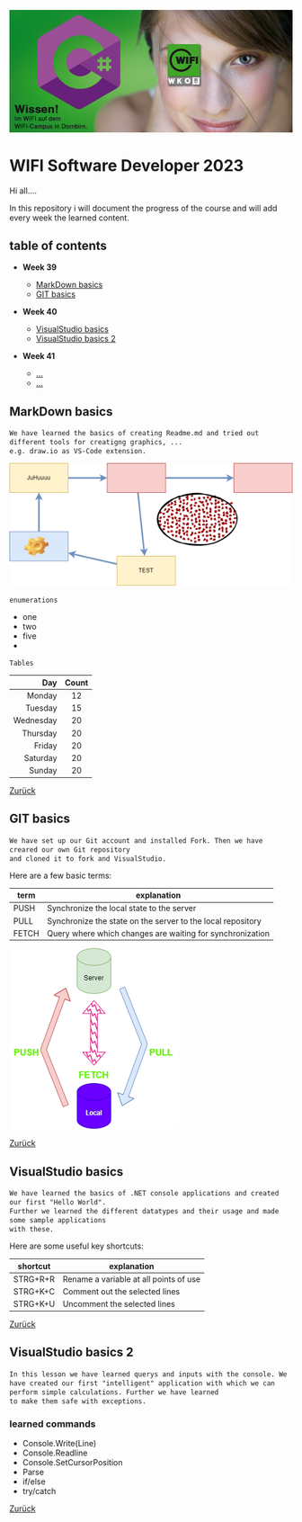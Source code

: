 ![TestImage](doc/images/Logo.png)
<a id="item-home"></a>
# WIFI Software Developer 2023
Hi all....

In this repository i will document the progress of the course and will add every week the learned content. 

## table of contents
- **Week 39**
   - [MarkDown basics](#item-md)
   - [GIT basics](#item-git)
  
- **Week 40**
   - [VisualStudio basics](#item-vs)
   - [VisualStudio basics 2](#item-vs2)
 
 - **Week 41**
   - [...](#item-??)
   - [...](#item-??)

<a id="item-md"></a>
## MarkDown basics

    We have learned the basics of creating Readme.md and tried out different tools for creatigng graphics, ...
    e.g. draw.io as VS-Code extension.

![TestImage](doc/images/overview.drawio.png)

    enumerations

- one
- two
- five
- 

    Tables

|Day|Count|
|-----:|:-------:|
|Monday|12|
|Tuesday|15|
|Wednesday|20|
|Thursday|20|
|Friday|20|
|Saturday|20|
|Sunday|20|

[Zurück](#item-home)

<a id="item-git"></a>
## GIT basics

    We have set up our Git account and installed Fork. Then we have creared our own Git repository
    and cloned it to fork and VisualStudio.
Here are a few basic terms:

|term|explanation|
|---|---|
|PUSH|Synchronize the local state to the server|
|PULL|Synchronize the state on the server to the local repository|
|FETCH|Query where which changes are waiting for synchronization|

![TestImage](doc/images/git-overview.drawio.png)

[Zurück](#item-home)

<a id="item-vs"></a>
## VisualStudio basics

    We have learned the basics of .NET console applications and created our first "Hello World". 
    Further we learned the different datatypes and their usage and made some sample applications
    with these.

Here are some useful key shortcuts:

|shortcut|explanation|
|---|---|
|STRG+R+R|Rename a variable at all points of use|
|STRG+K+C|Comment out the selected lines|
|STRG+K+U|Uncomment the selected lines|


[Zurück](#item-home)

<a id="item-vs2"></a>
## VisualStudio basics 2

    In this lesson we have learned querys and inputs with the console. We have created our first "intelligent" application with which we can perform simple calculations. Further we have learned 
    to make them safe with exceptions.

### learned commands

- Console.Write(Line)
- Console.Readline
- Console.SetCursorPosition
- Parse
- if/else
- try/catch


[Zurück](#item-home)
